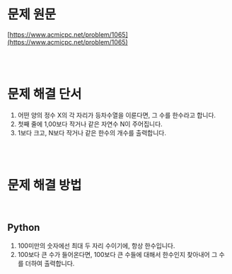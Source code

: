 # 문제 원문

[https://www.acmicpc.net/problem/1065](https://www.acmicpc.net/problem/1065)

<br><br>

# 문제 해결 단서

1. 어떤 양의 정수 X의 각 자리가 등차수열을 이룬다면, 그 수를 한수라고 합니다.
2. 첫째 줄에 1,00보다 작거나 같은 자연수 N이 주어집니다.
3. 1보다 크고, N보다 작거나 같은 한수의 개수를 출력합니다.

<br><br>

# 문제 해결 방법

<br>

## Python

1. 100미만의 숫자에선 최대 두 자리 수이기에, 항상 한수입니다.
2. 100보다 큰 수가 들어온다면, 100보다 큰 수들에 대해서 한수인지 찾아내어 그 수를 더하여 출력합니다.
